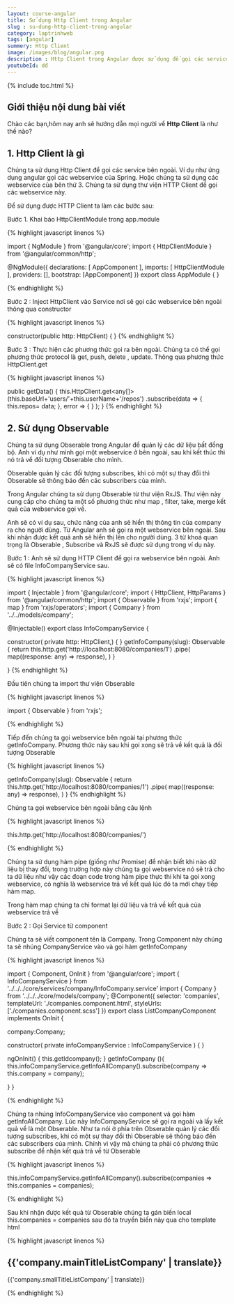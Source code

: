 ```yaml
---
layout: course-angular
title: Sử dụng Http Client trong Angular
slug : su-dung-http-client-trong-angular
category: laptrinhweb
tags: [angular]
summery: Http Client   
image: /images/blog/angular.png
description : Http Client trong Angular được sử dụng để gọi các service bên ngoài. Bài viết dưới đây sẽ trình bày cụ thể hơn về Http Client được sử dụng trong Angular như thế nào, các bước thực hiện khai báo với Http Client bao gồm những bước nào, trong bài có các ví dụ minh hoạ cụ thể cho từng cú pháp thực hiện của mỗi phần. Đồng thời bài viết cũng hướng dẫn sử dụng Observable trong Angular từ thư viện RxJS để quản lí các dữ liệu bất đồng bộ. 
youtubeId: dđ
---
```


{% include toc.html %}

## **Giới thiệu nội dung bài viết**

Chào các bạn,hôm nay anh sẽ hướng dẫn mọi người về <b>Http Client</b> là như thế nào?

## **1. Http Client là gì**

Chúng ta sử dụng Http Client để gọi các service bên ngoài. Ví dụ như ứng dụng angular gọi các webservice của Spring. Hoặc chúng ta sử dụng các webservice của bên thứ 3. Chúng ta sử dụng thư viện HTTP Client để gọi các webservice này.

Để sử dụng được HTTP Client ta làm các bước sau:

Bước 1.  Khai báo HttpClientModule trong app.module 

{% highlight javascript linenos %}

import { NgModule } from '@angular/core';
import { HttpClientModule } from '@angular/common/http';
 
@NgModule({
    declarations: [
        AppComponent
    ],
    imports: [
        HttpClientModule
    ],
    providers: [],
    bootstrap: [AppComponent]
})
export class AppModule { }

{% endhighlight %} 

Bước 2 : Inject HttpClient vào Service nơi sẽ gọi các webservice bên ngoài thông qua constructor

{% highlight javascript linenos %}

constructor(public http: HttpClient) {
}
{% endhighlight %} 

Bước 3 : Thực hiện các phương thức gọi ra bên ngoài. Chúng ta có thể gọi phương thức protocol là get, push, delete , update. Thông qua phương thức HttpClient.get 

{% highlight javascript linenos %}

public getData() {
  this.HttpClient.get<any[]>(this.baseUrl+'users/'+this.userName+'/repos')
           .subscribe(data => {
               this.repos= data;
           },
           error => {
           }
  );
}
{% endhighlight %}

## **2. Sử dụng Observable**

Chúng ta sử dụng Obserable trong Angular để quản lý các dữ liệu bất đồng bộ. Anh ví dụ như mình gọi một webservice ở bên ngoài, sau khi kết thúc thì nó trả về đối tượng Obserable cho mình.

Obserable quản lý các đối tượng subscribes, khi có một sự thay đổi thì Obserable sẽ thông báo đến các subscribers của mình. 

Trong Angular chúng ta sử dụng Obserable từ thư viện RxJS. Thư viện này cung cấp cho chúng ta một số phương thức như map , filter, take, merge kết quả của webservice gọi về.

Anh sẽ có ví dụ sau, chức năng của anh sẽ hiển thị thông tin của company ra cho người dùng. Từ Angular anh sẽ gọi ra một webservice bên ngoài. Sau khi nhận được kết quả anh sẽ hiển thị lên cho người dùng. 3 từ khoá quan trọng là Obserable , Subscribe và RxJS sẽ được sử dụng trong ví dụ này.

Bước 1 : Anh sẽ sử dụng HTTP Client để gọi ra webservice bên ngoài. Anh sẽ có file InfoCompanyService sau.

{% highlight javascript linenos %}

import { Injectable } from '@angular/core';
import { HttpClient, HttpParams } from '@angular/common/http';
import { Observable } from 'rxjs';
import { map } from 'rxjs/operators';
import { Company } from '../../models/company';

@Injectable()
export class InfoCompanyService {

  constructor(  private http: HttpClient,) {
  }
  getInfoCompany(slug): Observable<Company> {
    return this.http.get('http://localhost:8080/companies/1')
    .pipe(
      map((response: any) => response),
    )
  }
  
}
{% endhighlight %}

Đầu tiên chúng ta import thư viện Obserable

{% highlight javascript linenos %}

import { Observable } from 'rxjs';

{% endhighlight %}

Tiếp đến chúng ta gọi webservice bên ngoài tại phương thức getInfoCompany. Phương thức này sau khi gọi xong sẽ trả về kết quả là đối tượng Obserable

{% highlight javascript linenos %}

 getInfoCompany(slug): Observable<Company> {
    return this.http.get('http://localhost:8080/companies/1')
    .pipe(
      map((response: any) => response),
    )
  }
{% endhighlight %}

Chúng ta gọi webservice bên ngoài bằng câu lệnh 

{% highlight javascript linenos %}

this.http.get('http://localhost:8080/companies/')

{% endhighlight %}

Chúng ta sử dụng hàm pipe (giống như Promise) để nhận biết khi nào dữ liệu bị thay đổi, trong trường hợp này chúng ta gọi webservice nó sẽ trả cho ta dữ liệu như vậy các đoạn code trong hàm pipe thực thi khi ta gọi xong webservice, có nghĩa là webservice trả về kết quả lúc đó ta mới chạy tiếp hàm map.

Trong hàm map chúng ta chỉ format lại dữ liệu và trả về kết quả của webservice trả về 

Bước 2 : Gọi Service từ component

Chúng ta sẽ viết component tên là Company. Trong Component này chúng ta sẽ nhúng CompanyService vào và gọi hàm getInfoCompany

{% highlight javascript linenos %}

import { Component, OnInit } from '@angular/core';
import { InfoCompanyService } from '../../../core/services/company/InfoCompany.service'
import { Company } from '../../../core/models/company';
@Component({
  selector: 'companies',
  templateUrl: './companies.component.html',
  styleUrls: ['./companies.component.scss']
})
export class ListCompanyComponent implements OnInit {

  company:Company;

  constructor(
    private infoCompanyService : InfoCompanyService
  ) {
  }

  ngOnInit() {
    this.getIdcompany();
  }
  getInfoCompany (){
    this.infoCompanyService.getInfoAllCompany().subscribe(company => this.company = company);
    
  } 
}

{% endhighlight %}


Chúng ta nhúng InfoCompanyService vào component và gọi hàm getInfoAllCompany. Lúc này InfoCompanyService sẽ gọi ra ngoài và lấy kết quả về là một Obserable. Như ta nói ở phía trên Obserable quản lý các đối tượng subscribes, khi có một sự thay đổi thì Obserable sẽ thông báo đến các subscribers của mình.  Chính vì vậy mà chúng ta phải có phương thức subscribe để nhận kết quả trả về từ Obserable

{% highlight javascript linenos %}

this.infoCompanyService.getInfoAllCompany().subscribe(companies => this.companies = companies);

{% endhighlight %}

Sau khi nhận được kết quả từ Obserable chúng ta gán biến local   this.companies = companies sau đó ta truyền biến này qua cho template html


{% highlight javascript linenos %}

<div class="container-fluid company-container header_area">
    <div class="title-box">
        <h2 class="title-center">{{'company.mainTitleListCompany' | translate}}</h2>
        <p class="description text-center">{{'company.smallTitleListCompany' | translate}}</p>
    </div>
    <div class="row">
        <div class="items-grid">
            <div class="col-xs-12 col-sm-6 col-md-4 col-lg-2" *ngFor="let company of companies">
                <company-item [company]="company"></company-item>
            </div>
        </div>
    </div>
</div>

{% endhighlight %}












